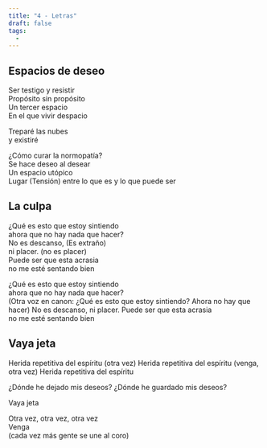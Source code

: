 ```yaml
---
title: "4 - Letras"
draft: false
tags:
  -
---
```

## Espacios de deseo

Ser testigo y resistir  
Propósito sin propósito  
Un tercer espacio  
En el que vivir despacio

Treparé las nubes  
y existiré

¿Cómo curar la normopatía?  
Se hace deseo al desear  
Un espacio utópico  
Lugar (Tensión) entre lo que es y lo que puede ser

## La culpa

¿Qué es esto que estoy sintiendo  
ahora que no hay nada que hacer?  
No es descanso, (Es extraño)  
ni placer. (no es placer)  
Puede ser que esta acrasia  
no me esté sentando bien

¿Qué es esto que estoy sintiendo  
ahora que no hay nada que hacer?  
  (Otra voz en canon:
  ¿Qué es esto que estoy sintiendo?
  Ahora no hay que hacer)
No es descanso,
ni placer.
Puede ser que esta acrasia  
no me esté sentando bien

## Vaya jeta

Herida repetitiva del espíritu (otra vez)
Herida repetitiva del espíritu (venga, otra vez)
Herida repetitiva del espíritu

¿Dónde he dejado mis deseos?
¿Dónde he guardado mis deseos?

Vaya jeta

Otra vez, otra vez, otra vez  
Venga  
(cada vez más gente se une al coro)